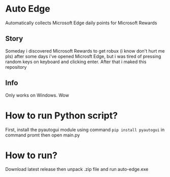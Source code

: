 # Auto Edge
Automatically collects Microsoft Edge daily points for Microsoft Rewards

## Story
Someday i discovered Microsoft Rewards to get robux (i know don't hurt me pls) after some days i've opened Microsft Edge, but i was tired of pressing random keys on keyboard and clicking enter. After that i maked this repository

## Info
Only works on Windows. Wow

# How to run Python script?
First, install the pyautogui module using command `pip install pyautogui` in command promt then open main.py

# How to run?
Download latest release then unpack .zip file and run auto-edge.exe
